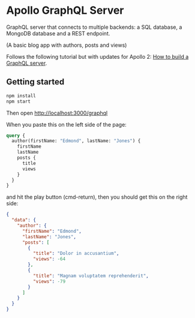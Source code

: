# Apollo GraphQL Server

GraphQL server that connects to multiple backends: a SQL database, a MongoDB database and a REST endpoint.

(A basic blog app with authors, posts and views)

Follows the following tutorial but with updates for Apollo 2: [How to build a GraphQL server](https://medium.com/apollo-stack/tutorial-building-a-graphql-server-cddaa023c035#.wy5h1htxs).

## Getting started

```bash
npm install
npm start
```

Then open [http://localhost:3000/graphql](http://localhost:3000/graphql)

When you paste this on the left side of the page:

```graphql
query {
  author(firstName: "Edmond", lastName: "Jones") {
    firstName
    lastName
    posts {
      title
      views
    }
  }
}
```

and hit the play button (cmd-return), then you should get this on the right side:

```json
{
  "data": {
    "author": {
      "firstName": "Edmond",
      "lastName": "Jones",
      "posts": [
        {
          "title": "Dolor in accusantium",
          "views": -64
        },
        {
          "title": "Magnam voluptatem reprehenderit",
          "views": -79
        }
      ]
    }
  }
}
```
